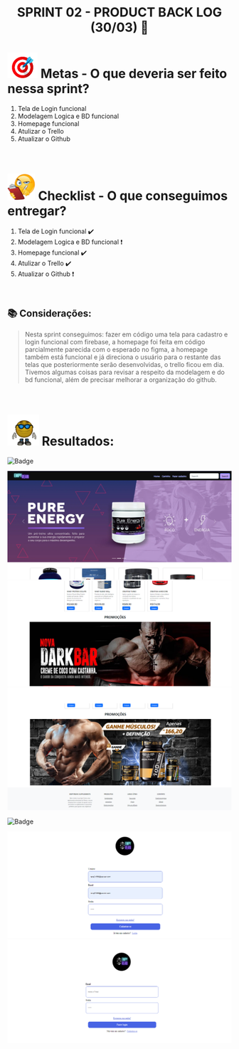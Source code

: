 # <p align="center"> SPRINT 02 - PRODUCT BACK LOG (30/03) 📝 </p>

# <img src="/ReadmeProjeto/alvo.gif" alt="Logo" height="58"> Metas - O que deveria ser feito nessa sprint?

1. Tela de Login funcional
2. Modelagem Logica e BD funcional
3. Homepage funcional
4. Atulizar o Trello
5. Atualizar o Github

<br/>

# <img src="/ReadmeProjeto/emoticonDaCheckList.png" alt="Logo" height="60"> Checklist - O que conseguimos entregar?  

1. Tela de Login funcional ✔️
2. Modelagem Logica e BD funcional ❗
3. Homepage funcional ✔️
4. Atulizar o Trello ✔️
5. Atualizar o Github ❗


<br/>

## 📚 Considerações:

> Nesta sprint conseguimos: fazer em código uma tela para cadastro e login funcional com firebase, a homepage foi feita em código parcialmente parecida com o esperado no figma, a homepage também está funcional e já direciona o usuário para o restante das telas que posteriormente serão desenvolvidas, o trello ficou em dia. Tivemos algumas coisas para revisar a respeito da modelagem e do bd funcional, além de precisar melhorar a organização do github.

<br/>

# <img src="/ReadmeProjeto/resultados.gif" alt="Logo" height="70"> Resultados:

![Badge](https://img.shields.io/badge/Código-homepage-blueviolet)

<img src="/ReadmeProjeto/homepagefuncional.PNG" alt="Logo" height="">
<img src="/ReadmeProjeto/homepagefuncional2.PNG" alt="Logo" height="">
<img src="/ReadmeProjeto/homepagefuncional3.PNG" alt="Logo" height="">


![Badge](https://img.shields.io/badge/Código-login-blueviolet)

<img src="/ReadmeProjeto/loginfuncional.PNG" alt="Logo" height="">
<img src="/ReadmeProjeto/loginfuncional2.PNG" alt="Logo" height="">
